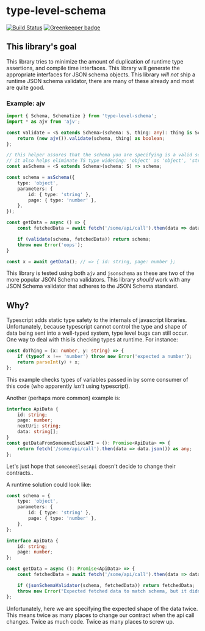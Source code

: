 # type-level-schema

[![Build Status](https://travis-ci.org/andnp/type-level-schema.svg?branch=master)](https://travis-ci.org/andnp/type-level-schema)
[![Greenkeeper badge](https://badges.greenkeeper.io/andnp/type-level-schema.svg)](https://greenkeeper.io/)

## This library's goal

This library tries to minimize the amount of duplication of runtime type assertions, and compile time interfaces.
This library will generate the appropriate interfaces for JSON schema objects.
This library _will not_ ship a runtime JSON schema validator, there are many of these already and most are quite good.

### Example: ajv
```typescript
import { Schema, Schematize } from 'type-level-schema';
import * as ajv from 'ajv';

const validate = <S extends Schema>(schema: S, thing: any): thing is Schematize<S> => {
    return (new ajv()).validate(schema, thing) as boolean;
};

// this helper assures that the schema you are specifying is a valid schema using compile-time types
// it also helps eliminate TS type widening: 'object' as 'object', 'string' as 'string', etc.
const asSchema = <S extends Schema>(schema: S) => schema;

const schema = asSchema({
    type: 'object',
    parameters: {
        id: { type: 'string' },
        page: { type: 'number' },
    },
});

const getData = async () => {
    const fetchedData = await fetch('/some/api/call').then(data => data.json()) as any;

    if (validate(schema, fetchedData)) return schema;
    throw new Error('oops');
}

const x = await getData(); // => { id: string, page: number };
```

This library is tested using both `ajv` and `jsonschema` as these are two of the more popular JSON Schema validators.
This library _should_ work with any JSON Schema validator that adheres to the JSON Schema standard.

## Why?

Typescript adds static type safety to the internals of javascript libraries.
Unfortunately, because typescript cannot control the type and shape of data being sent into a well-typed system, type level bugs can still occur.
One way to deal with this is checking types at runtime.
For instance:
```typescript
const doThing = (x: number, y: string) => {
    if (typeof x !== 'number') throw new Error('expected a number');
    return parseInt(y) + x;
};
```
This example checks types of variables passed in by some consumer of this code (who apparently _isn't_ using typescript).

Another (perhaps more common) example is:
```typescript
interface ApiData {
    id: string;
    page: number;
    nextUri: string;
    data: string[];
}
const getDataFromSomeoneElsesAPI = (): Promise<ApiData> => {
    return fetch('/some/api/call').then(data => data.json()) as any;
};
```

Let's just hope that `someoneElsesApi` doesn't decide to change their contracts..

A runtime solution could look like:
```typescript
const schema = {
    type: 'object',
    parameters: {
        id: { type: 'string' },
        page: { type: 'number' },
    },
};

interface ApiData {
    id: string;
    page: number;
};

const getData = async (): Promise<ApiData> => {
    const fetchedData = await fetch('/some/api/call').then(data => data.json()) as any;

    if (jsonSchemaValidator(schema, fetchedData)) return fetchedData;
    throw new Error("Expected fetched data to match schema, but it didn't :(");
};
```

Unfortunately, here we are specifying the expected shape of the data twice.
This means twice as many places to change our contract when the api call changes.
Twice as much code.
Twice as many places to screw up.

